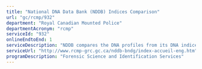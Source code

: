 ```yaml
---
title: "National DNA Data Bank (NDDB) Indices Comparison"
url: "gc/rcmp/932"
department: "Royal Canadian Mounted Police"
departmentAcronym: "rcmp"
serviceId: "932"
onlineEndtoEnd: 1
serviceDescription: "NDDB compares the DNA profiles from its DNA indices, for identification purposes, and shares information to law enforcement and designated authorities in support of criminal, missing persons and human remains investigations."
serviceUrl: "http://www.rcmp-grc.gc.ca/nddb-bndg/index-accueil-eng.htm"
programDescription: "Forensic Science and Identification Services"
---
```

